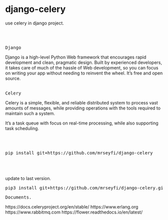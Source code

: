 # django-celery
use celery in django project.

<BR/>

<BR/>
<div class="highlight highlight-source-js"><pre>
Django
</pre></div>
Django is a high-level Python Web framework that encourages rapid development and clean, pragmatic design. Built by experienced developers, it takes care of much of the hassle of Web development, so you can focus on writing your app without needing to reinvent the wheel. It’s free and open source.
<BR/>
<BR/>



<div class="highlight highlight-source-js">
<pre>
Celery
</pre>
</div>
Celery is a simple, flexible, and reliable distributed system to process vast amounts of messages, while providing operations with the tools required to maintain such a system.

It’s a task queue with focus on real-time processing, while also supporting task scheduling.
</div>


<BR/>
<BR/>

<div class="highlight highlight-source-js"><pre>
pip install git+https://github.com/mrseyfi/django-celery
</pre></div>

<BR/>
<BR/>

<BR/>
update to last version.
<div class="highlight highlight-source-js"><pre>
pip3 install git+https://github.com/mrseyfi/django-celery.git --upgrade
</pre></div>

<div class="highlight highlight-source-js"><pre>
Documents.
</pre></div>
https://docs.celeryproject.org/en/stable/
https://www.erlang.org
https://www.rabbitmq.com
https://flower.readthedocs.io/en/latest/
<BR/>
<BR/>